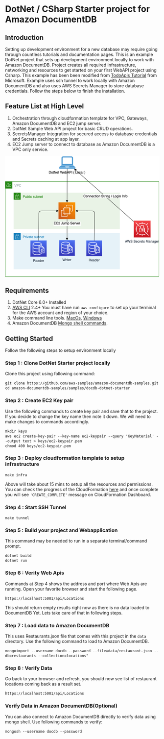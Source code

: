 # DotNet / CSharp Starter project for Amazon DocumentDB

## Introduction
Setting up development environment for a new database may require going through countless tutorials and documentation pages. This is an example DotNet project that sets up development environment locally to work with Amazon DocumentDB. Project creates all required infrastructure, networking and resources to get started on your first WebAPI project using Csharp. This example has been been modified from [TodoApis Tutorial](https://docs.microsoft.com/en-us/aspnet/core/tutorials/first-web-api?view=aspnetcore-6.0&tabs=visual-studio) from Microsoft. Example uses ssh tunnel to work locally with Amazon DocumentDB and also uses AWS Secrets Manager to store database credentials. Follow the steps below to finish the installation. 


## Feature List at High Level
1. Orchestration through cloudformation template for VPC, Gateways, Amazon DocumentDB and EC2 jump server. 
2. DotNet Sample Web API project for basic CRUD operations. 
3. SecretsManager Integration for secured access to database credentials and Secrets caching at app layer. 
4. EC2 Jump server to connect to database as Amazon DocumentDB is a VPC only service. 

![Architecture](./images/dotnet-docdb-starter-project.png)

## Requirements 
1. DotNet Core 6.0+ Installed
2. [AWS CLI](https://docs.aws.amazon.com/cli/latest/userguide/cli-chap-configure.html) 2.4+  You must have run `aws configure` to set up your terminal for the AWS account and region of your choice.
3. Make command line tools.  [MacOs](https://formulae.brew.sh/formula/make), [Windows](https://linuxhint.com/install-use-make-windows/) 
4. Amazon DocumentDB [Mongo shell commands](https://docs.aws.amazon.com/documentdb/latest/developerguide/get-started-guide.html#cloud9-mongoshell). 


## Getting Started
Follow the following steps to setup environment locally


### Step 1 : Clone DotNet Starter project locally
Clone this project using following command: 

```
git clone https://github.com/aws-samples/amazon-documentdb-samples.git
cd amazon-documentdb-samples/samples/docdb-dotnet-starter
```

### Step 2 : Create EC2 Key pair 
Use the following commands to create key pair and save that to the project. If you decide to change the key name then note it down. We will need to make changes to commands accordingly. 
```
mkdir keys
aws ec2 create-key-pair --key-name ec2-keypair --query 'KeyMaterial' --output text > keys/ec2-keypair.pem
chmod 400 keys/ec2-keypair.pem
```

### Step 3 : Deploy cloudformation template to setup infrastructure

```
make infra
```
Above will take about 15 mins to setup all the resources and permissions. You can check the progress of the CloudFormation [here](https://console.aws.amazon.com/cloudformation/home) and once complete you will see `'CREATE_COMPLETE'` message on CloudFormation Dashboard. 

### Step 4 : Start SSH Tunnel 
```
make tunnel
```
### Step 5 : Build your project and Webapplication 
This command may be needed to run in a separate terminal/command prompt. 
```
dotnet build
dotnet run
```

### Step 6 : Verity Web Apis 
Commands at Step 4 shows the address and port where Web Apis are running. Open your favorite browser and start the following page. 
```
https://localhost:5001/api/Locations
```
This should return empty results right now as there is no data loaded to DocumentDB Yet. Lets take care of that in following steps. 

### Step 7 : Load data to Amazon DocumentDB
This uses Restaurants.json file that comes with this project in the `data` directory. Use the following command to load to Amazon DocumentDB. 
```
mongoimport --username docdb --password --file=data/restaurant.json --db=restaurants --collection=locations"
```

### Step 8 : Verify Data
Go back to your browser and refresh, you should now see list of restaurant locations coming back as a result set. 
```
https://localhost:5001/api/Locations
```

### Verify Data in Amazon DocumentDB(Optional)
You can also connect to Amazon DocumentDB directly to verify data using mongo shell. Use following commands to verify:
```
mongosh --username docdb --password
```